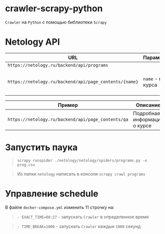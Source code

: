 # crawler-scrapy-python
`Crawler` на `Python` с помощью библиотеки `Scrapy`

# Netology API
|URL                                                  |Параметры|Описание |
|-----------------------------------------------------|---------|---------|
|`https://netology.ru/backend/api/programs`           |         |      |Краткая информация о всех курсах|
|`https://netology.ru/backend/api/page_contents/{name}`| `name` - имя курса|Подробная информация о каждом курсе|

|Пример                                                  |Описание |
|-----------------------------------------------------|---------|
|`https://netology.ru/backend/api/page_contents/qa`|Подробная информация о курсе|

# Запустить паука
> `scrapy runspider ./netology/netology/spiders/programs.py -o prog.csv`

> Из папки `netology` написать в консоли `scrapy crawl programs`

# Управление schedule
В файле `docker-compose.yml` изменить 11 строчку на:

> `- EXACT_TIME=00:27` - запускать `Crawler` в определенное время

> `- TIME_BREAK=1000` - запускать `Crawler` каждые `1000` секунд
